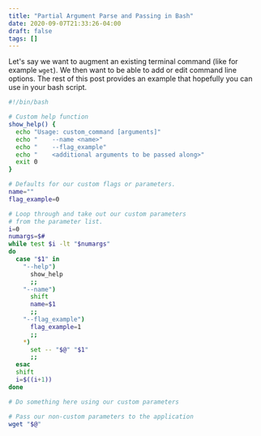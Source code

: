 ```yaml
---
title: "Partial Argument Parse and Passing in Bash"
date: 2020-09-07T21:33:26-04:00
draft: false
tags: []
---
```


Let's say we want to augment an existing terminal command (like for example `wget`). We then want to be able to add or edit command line options. The rest of this post provides an example that hopefully you can use in your bash script.

```bash
#!/bin/bash

# Custom help function
show_help() {
  echo "Usage: custom_command [arguments]"
  echo "    --name <name>"
  echo "    --flag_example"
  echo "    <additional arguments to be passed along>"
  exit 0
}

# Defaults for our custom flags or parameters.
name=""
flag_example=0

# Loop through and take out our custom parameters
# from the parameter list.
i=0
numargs=$#
while test $i -lt "$numargs"
do
  case "$1" in
    "--help")
      show_help
      ;;
    "--name")
      shift
      name=$1
      ;;
    "--flag_example")
      flag_example=1
      ;;
    *)
      set -- "$@" "$1"
      ;;
  esac
  shift
  i=$((i+1))
done

# Do something here using our custom parameters

# Pass our non-custom parameters to the application
wget "$@"
```



